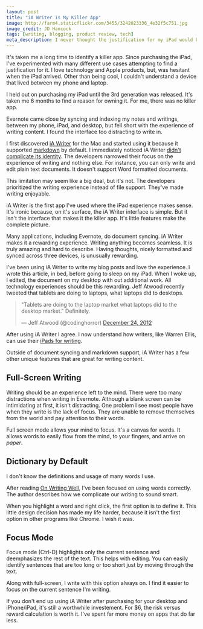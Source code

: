 ```yaml
---
layout: post
title: "iA Writer Is My Killer App"
image: http://farm4.staticflickr.com/3455/3242023336_4e32f5c751.jpg
image_credit: JD Hancock
tags: [writing, blogging, product review, tech]
meta_description: I never thought the justification for my iPad would be a word processing applciation.
---
```


It's taken me a long time to identify a killer app. Since purchasing the iPad, I've experimented with many different use cases attempting to find a justification for it. I love technology and Apple products, but, was hesitant when the iPad arrived. Other than being cool, I couldn't understand a device that lived between my phone and laptop.

I held out on purchasing my iPad until the 3rd generation was released. It's taken me 6 months to find a reason for owning it. For me, there was no killer app. 

Evernote came close by syncing and indexing my notes and writings, between my phone, iPad, and desktop, but fell short with the experience of writing content. I found the interface too distracting to write in. 

I first discovered [iA Writer][5] for the Mac and started using it because it supported [markdown][1] by default. I immediately noticed iA Writer [didn't complicate its identity][2]. The developers narrowed their focus on the experience of writing and nothing else. For instance, you can only write and edit plain text documents. It doesn't support Word formatted documents. 

This limitation may seem like a big deal, but it's not. The developers prioritized the writing experience instead of file support. They've made writing enjoyable.

iA Writer is the first app I've used where the iPad experience makes sense. It's ironic because, on it's surface, the iA Writer interface is simple. But it isn't the interface that makes it the killer app. It's little features make the complete picture.

Many applications, including Evernote, do document syncing. iA Writer makes it a rewarding experience. Writing anything becomes seamless. It is truly amazing and hard to describe. Having thoughts, nicely formatted and synced across three devices, is unusually rewarding.

I've been using iA Writer to write my blog posts and love the experience. I wrote this article, in bed, before going to sleep on my iPad. When I woke up, I edited, the document on my desktop with out additional work. All technology experiences should be this rewarding. Jeff Atwood recently tweeted that tablets are doing to laptops, what laptops did to desktops.

<blockquote class="twitter-tweet"><p>"Tablets are doing to the laptop market what laptops did to the desktop market." Definitely.</p>&mdash; Jeff Atwood (@codinghorror) <a href="https://twitter.com/codinghorror/status/283303031565590528" data-datetime="2012-12-24T20:08:00+00:00">December 24, 2012</a></blockquote>
<script async src="//platform.twitter.com/widgets.js" charset="utf-8"></script>

After using iA Writer I agree. I now understand how writers, like Warren Ellis, can use their [iPads for writing][3].

Outside of document syncing and markdown support, iA Writer has a few other unique features that are great for writing content.

## Full-Screen Writing

Writing should be an experience left to the mind. There were too many distractions when writing in Evernote. Although a blank screen can be intimidating at first, it isn't distracting. One problem I see most people have when they write is the lack of focus. They are unable to remove themselves from the world and pay attention to their words.

Full screen mode allows your mind to focus. It's a canvas for words. It allows words to easily flow from the mind, to your fingers, and arrive on _paper_.

## Dictionary by Default

I don't know the definitions and usage of many words I use. 

After reading [On Writing Well][4], I've been focused on using words correctly. The author describes how we complicate our writing to sound smart.

When you highlight a word and right click, the first option is to define it. This little design decision has made my life harder, because it isn't the first option in other programs like Chrome. I wish it was.

## Focus Mode

Focus mode (Ctrl-D) highlights only the current sentence and deemphasizes the rest of the text. This helps with editing. You can easily identify sentences that are too long or too short just by moving through the text. 

Along with full-screen, I write with this option always on. I find it easier to focus on the current sentence I'm writing.

If you don't end up using iA Writer after purchasing for your desktop and iPhone/iPad, it's still a worthwhile investement. For $6, the risk versus reward calculation is worth it. I've spent far more money on apps that do far less.

[1]: http://en.wikipedia.org/wiki/Markdown "Markdown"
[2]: http://blog.bufferapp.com/idea-to-paying-customers-in-7-weeks-how-we-did-it "Narrow Focus to Build Awesome Products"
[3]: http://www.rpad.tv/2012/12/18/warren-ellis-gun-machine-and-the-ipad/ "Warren Ellis writing on the iPad"
[4]: http://www.amazon.com/gp/product/0060891548/ref=as_li_ss_tl?ie=UTF8&tag=breharsblo-20&linkCode=as2&camp=1789&creative=390957&creativeASIN=0060891548 "On Writing Well"
[5]: http://www.iawriter.com/